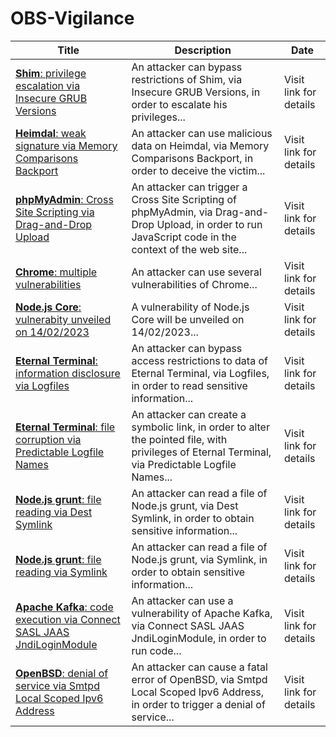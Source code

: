 

# OBS-Vigilance

 |Title|Description|Date|
 |---|---|---|
 |[<a href="https://vigilance.fr/vulnerability/Shim-privilege-escalation-via-Insecure-GRUB-Versions-40475" class="noirorange"><b>Shim</b>: privilege escalation via Insecure GRUB Versions</a>](https://vigilance.fr/vulnerability/Shim-privilege-escalation-via-Insecure-GRUB-Versions-40475)|An attacker can bypass restrictions of Shim, via Insecure GRUB Versions, in order to escalate his privileges...|Visit link for details|
 |[<a href="https://vigilance.fr/vulnerability/Heimdal-weak-signature-via-Memory-Comparisons-Backport-40474" class="noirorange"><b>Heimdal</b>: weak signature via Memory Comparisons Backport</a>](https://vigilance.fr/vulnerability/Heimdal-weak-signature-via-Memory-Comparisons-Backport-40474)|An attacker can use malicious data on Heimdal, via Memory Comparisons Backport, in order to deceive the victim...|Visit link for details|
 |[<a href="https://vigilance.fr/vulnerability/phpMyAdmin-Cross-Site-Scripting-via-Drag-and-Drop-Upload-40473" class="noirorange"><b>phpMyAdmin</b>: Cross Site Scripting via Drag-and-Drop Upload</a>](https://vigilance.fr/vulnerability/phpMyAdmin-Cross-Site-Scripting-via-Drag-and-Drop-Upload-40473)|An attacker can trigger a Cross Site Scripting of phpMyAdmin, via Drag-and-Drop Upload, in order to run JavaScript code in the context of the web site...|Visit link for details|
 |[<a href="https://vigilance.fr/vulnerability/Chrome-multiple-vulnerabilities-40472" class="noirorange"><b>Chrome</b>: multiple vulnerabilities</a>](https://vigilance.fr/vulnerability/Chrome-multiple-vulnerabilities-40472)|An attacker can use several vulnerabilities of Chrome...|Visit link for details|
 |[<a href="https://vigilance.fr/vulnerability/Node-js-Core-vulnerabity-unveiled-on-14-02-2023-40471" class="noirorange"><b>Node.js Core</b>: vulnerabity unveiled on 14/02/2023</a>](https://vigilance.fr/vulnerability/Node-js-Core-vulnerabity-unveiled-on-14-02-2023-40471)|A vulnerability of Node.js Core will be unveiled on 14/02/2023...|Visit link for details|
 |[<a href="https://vigilance.fr/vulnerability/Eternal-Terminal-information-disclosure-via-Logfiles-40470" class="noirorange"><b>Eternal Terminal</b>: information disclosure via Logfiles</a>](https://vigilance.fr/vulnerability/Eternal-Terminal-information-disclosure-via-Logfiles-40470)|An attacker can bypass access restrictions to data of Eternal Terminal, via Logfiles, in order to read sensitive information...|Visit link for details|
 |[<a href="https://vigilance.fr/vulnerability/Eternal-Terminal-file-corruption-via-Predictable-Logfile-Names-40469" class="noirorange"><b>Eternal Terminal</b>: file corruption via Predictable Logfile Names</a>](https://vigilance.fr/vulnerability/Eternal-Terminal-file-corruption-via-Predictable-Logfile-Names-40469)|An attacker can create a symbolic link, in order to alter the pointed file, with privileges of Eternal Terminal, via Predictable Logfile Names...|Visit link for details|
 |[<a href="https://vigilance.fr/vulnerability/Node-js-grunt-file-reading-via-Dest-Symlink-40468" class="noirorange"><b>Node.js grunt</b>: file reading via Dest Symlink</a>](https://vigilance.fr/vulnerability/Node-js-grunt-file-reading-via-Dest-Symlink-40468)|An attacker can read a file of Node.js grunt, via Dest Symlink, in order to obtain sensitive information...|Visit link for details|
 |[<a href="https://vigilance.fr/vulnerability/Node-js-grunt-file-reading-via-Symlink-40467" class="noirorange"><b>Node.js grunt</b>: file reading via Symlink</a>](https://vigilance.fr/vulnerability/Node-js-grunt-file-reading-via-Symlink-40467)|An attacker can read a file of Node.js grunt, via Symlink, in order to obtain sensitive information...|Visit link for details|
 |[<a href="https://vigilance.fr/vulnerability/Apache-Kafka-code-execution-via-Connect-SASL-JAAS-JndiLoginModule-40466" class="noirorange"><b>Apache Kafka</b>: code execution via Connect SASL JAAS JndiLoginModule</a>](https://vigilance.fr/vulnerability/Apache-Kafka-code-execution-via-Connect-SASL-JAAS-JndiLoginModule-40466)|An attacker can use a vulnerability of Apache Kafka, via Connect SASL JAAS JndiLoginModule, in order to run code...|Visit link for details|
 |[<a href="https://vigilance.fr/vulnerability/OpenBSD-denial-of-service-via-Smtpd-Local-Scoped-Ipv6-Address-40465" class="noirorange"><b>OpenBSD</b>: denial of service via Smtpd Local Scoped Ipv6 Address</a>](https://vigilance.fr/vulnerability/OpenBSD-denial-of-service-via-Smtpd-Local-Scoped-Ipv6-Address-40465)|An attacker can cause a fatal error of OpenBSD, via Smtpd Local Scoped Ipv6 Address, in order to trigger a denial of service...|Visit link for details|
 